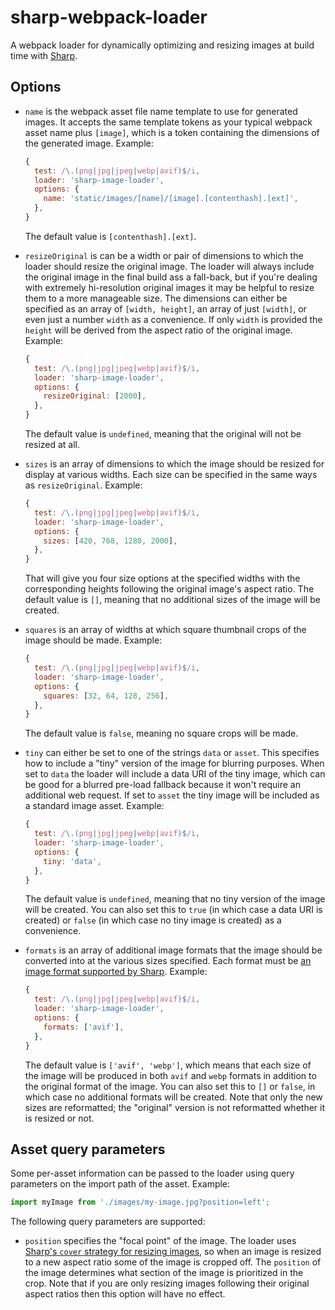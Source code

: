 sharp-webpack-loader
====================

A webpack loader for dynamically optimizing and resizing images at build time
with [Sharp][].

## Options

- `name` is the webpack asset file name template to use for generated images.
  It accepts the same template tokens as your typical webpack asset name plus
  `[image]`, which is a token containing the dimensions of the generated image.
  Example:
  ```js
  {
    test: /\.(png|jpg|jpeg|webp|avif)$/i,
    loader: 'sharp-image-loader',
    options: {
      name: 'static/images/[name]/[image].[contenthash].[ext]',
    },
  }
  ```
  The default value is `[contenthash].[ext]`.

- `resizeOriginal` is can be a width or pair of dimensions to which the loader
  should resize the original image. The loader will always include the original
  image in the final build ass a fall-back, but if you're dealing with
  extremely hi-resolution original images it may be helpful to resize them to
  a more manageable size. The dimensions can either be specified as an array of
  `[width, height]`, an array of just `[width]`, or even just a number `width`
  as a convenience. If only `width` is provided the `height` will be derived
  from the aspect ratio of the original image. Example:
  ```js
  {
    test: /\.(png|jpg|jpeg|webp|avif)$/i,
    loader: 'sharp-image-loader',
    options: {
      resizeOriginal: [2000],
    },
  }
  ```
  The default value is `undefined`, meaning that the original will not be
  resized at all.

- `sizes` is an array of dimensions to which the image should be resized for
  display at various widths. Each size can be specified in the same ways as
  `resizeOriginal`. Example:
  ```js
  {
    test: /\.(png|jpg|jpeg|webp|avif)$/i,
    loader: 'sharp-image-loader',
    options: {
      sizes: [420, 768, 1280, 2000],
    },
  }
  ```
  That will give you four size options at the specified widths with the
  corresponding heights following the original image's aspect ratio. The
  default value is `[]`, meaning that no additional sizes of the image will be
  created.

- `squares` is an array of widths at which square thumbnail crops of the image
  should be made. Example:
  ```js
  {
    test: /\.(png|jpg|jpeg|webp|avif)$/i,
    loader: 'sharp-image-loader',
    options: {
      squares: [32, 64, 128, 256],
    },
  }
  ```
  The default value is `false`, meaning no square crops will be made.

- `tiny` can either be set to one of the strings `data` or `asset`. This
  specifies how to include a "tiny" version of the image for blurring purposes.
  When set to `data` the loader will include a data URI of the tiny image,
  which can be good for a blurred pre-load fallback because it won't require an
  additional web request. If set to `asset` the tiny image will be included as
  a standard image asset. Example:
  ```js
  {
    test: /\.(png|jpg|jpeg|webp|avif)$/i,
    loader: 'sharp-image-loader',
    options: {
      tiny: 'data',
    },
  }
  ```
  The default value is `undefined`, meaning that no tiny version of the image
  will be created. You can also set this to `true` (in which case a data URI is
  created) or `false` (in which case no tiny image is created) as
  a convenience.

- `formats` is an array of additional image formats that the image should be
  converted into at the various sizes specified. Each format must be [an image
  format supported by Sharp][sharp-toFormat]. Example:
  ```js
  {
    test: /\.(png|jpg|jpeg|webp|avif)$/i,
    loader: 'sharp-image-loader',
    options: {
      formats: ['avif'],
    },
  }
  ```
  The default value is `['avif', 'webp']`, which means that each size of the
  image will be produced in both `avif` and `webp` formats in addition to the
  original format of the image. You can also set this to `[]` or `false`, in
  which case no additional formats will be created. Note that only the new
  sizes are reformatted; the "original" version is not reformatted whether it
  is resized or not.

## Asset query parameters

Some per-asset information can be passed to the loader using query parameters
on the import path of the asset. Example:

```js
import myImage from './images/my-image.jpg?position=left';
```

The following query parameters are supported:

- `position` specifies the "focal point" of the image. The loader uses [Sharp's
  `cover` strategy for resizing images][sharp-cover], so when an image is
  resized to a new aspect ratio some of the image is cropped off. The
  `position` of the image determines what section of the image is prioritized
  in the crop. Note that if you are only resizing images following their
  original aspect ratios then this option will have no effect.

[Sharp]: https://sharp.pixelplumbing.com/
[sharp-toFormat]: https://sharp.pixelplumbing.com/api-output#toformat
[sharp-cover]: https://sharp.pixelplumbing.com/api-resize#resize
